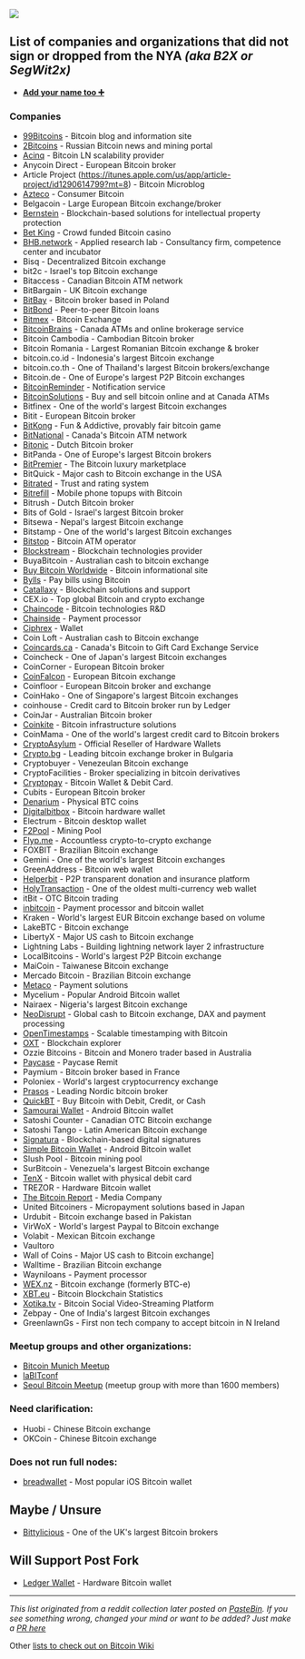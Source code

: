 
![](DG4IEcsUIAAje5w.jpg)

## List of companies and organizations that did not sign or dropped from the NYA *(aka B2X or SegWit2x)*

- **[Add your name too ➕](https://github.com/nob2x/NOB2X/edit/master/README.md)**

### Companies

- [99Bitcoins](https://99bitcoins.com) - Bitcoin blog and information site
- [2Bitcoins](https://2bitcoins.ru) - Russian Bitcoin news and mining portal
- [Acinq](https://acinq.co) - Bitcoin LN scalability provider
- Anycoin Direct - European Bitcoin broker
- Article Project (https://itunes.apple.com/us/app/article-project/id1290614799?mt=8) - Bitcoin Microblog
- [Azteco](https://azte.co) - Consumer Bitcoin
- Belgacoin - Large European Bitcoin exchange/broker
- [Bernstein](https://www.bernstein.io) - Blockchain-based solutions for intellectual property protection
- [Bet King](https://betking.io/blog/segwit2x-hard-fork/) - Crowd funded Bitcoin casino
- [BHB.network](http://bhb.network) - Applied research lab - Consultancy firm, competence center and incubator
- Bisq - Decentralized Bitcoin exchange
- bit2c - Israel's top Bitcoin exchange
- Bitaccess - Canadian Bitcoin ATM network
- BitBargain - UK Bitcoin exchange
- [BitBay](https://twitter.com/BitBayofficial/status/896085144913694720) - Bitcoin broker based in Poland
- [BitBond](https://www.bitbond.com/) - Peer-to-peer Bitcoin loans
- [Bitmex](https://www.bitmex.com/) - Bitcoin Exchange
- [BitcoinBrains](http://bitcoinbrains.com) - Canada ATMs and online brokerage service
- Bitcoin Cambodia - Cambodian Bitcoin broker
- Bitcoin Romania - Largest Romanian Bitcoin exchange & broker
- bitcoin.co.id - Indonesia's largest Bitcoin exchange
- bitcoin.co.th - One of Thailand's largest Bitcoin brokers/exchange
- Bitcoin.de - One of Europe's largest P2P Bitcoin exchanges
- [BitcoinReminder](https://bitcoinreminder.com/informations/poli/) - Notification service
- [BitcoinSolutions](http://bitcoinsolutions.ca) - Buy and sell bitcoin online and at Canada ATMs
- Bitfinex - One of the world's largest Bitcoin exchanges
- Bitit - European Bitcoin broker
- [BitKong](https://bitkong.com) - Fun & Addictive, provably fair bitcoin game
- [BitNational](https://bitnational.com) - Canada's Bitcoin ATM network
- [Bitonic](https://bitonic.nl/en/news/138/our-position-on-scaling-proposals) - Dutch Bitcoin broker
- BitPanda - One of Europe's largest Bitcoin brokers
- [BitPremier](https://bitpremier.com) - The Bitcoin luxury marketplace
- BitQuick - Major cash to Bitcoin exchange in the USA
- [Bitrated](https://medium.com/@shesek/why-i-dont-support-the-compromise-efforts-9d73a8cce6be) - Trust and rating system
- [Bitrefill](https://twitter.com/bitrefill/status/896300829841510400) - Mobile phone topups with Bitcoin
- Bitrush - Dutch Bitcoin broker
- Bits of Gold - Israel's largest Bitcoin broker
- Bitsewa - Nepal's largest Bitcoin exchange
- Bitstamp - One of the world's largest Bitcoin exchanges
- [Bitstop](https://twitter.com/bitstopofficial/status/895317733679669250) - Bitcoin ATM operator
- [Blockstream](http://blockstream.com) - Blockchain technologies provider
- BuyaBitcoin - Australian cash to bitcoin exchange
- [Buy Bitcoin Worldwide](https://www.buybitcoinworldwide.com/) - Bitcoin informational site
- [Bylls](https://twitter.com/francispouliot_/status/895682101911146497) - Pay bills using Bitcoin
- [Catallaxy](http://catallaxy.com) - Blockchain solutions and support
- CEX.io - Top global Bitcoin and crypto exchange
- [Chaincode](http://chaincode.com) - Bitcoin technologies R&D
- [Chainside](https://www.chainside.net/) - Payment processor 
- [Ciphrex](https://twitter.com/ciphrex/status/895161633005346817) - Wallet
- Coin Loft - Australian cash to Bitcoin exchange
- [Coincards.ca](http://www.coincards.ca) - Canada's Bitcoin to Gift Card Exchange Service
- Coincheck - One of Japan's largest Bitcoin exchanges
- CoinCorner - European Bitcoin broker
- [CoinFalcon](https://coinfalcon.com) - European Bitcoin exchange
- Coinfloor - European Bitcoin broker and exchange
- CoinHako - One of Singapore's largest Bitcoin exchanges
- coinhouse - Credit card to Bitcoin broker run by Ledger
- CoinJar - Australian Bitcoin broker
- [Coinkite](https://coinkite.com) - Bitcoin infrastructure solutions
- CoinMama - One of the world's largest credit card to Bitcoin brokers
- [CryptoAsylum](http://www.cryptoasylum.ca) - Official Reseller of Hardware Wallets
- [Crypto.bg](https://crypto.bg/) - Leading bitcoin exchange broker in Bulgaria
- Cryptobuyer - Venezeulan Bitcoin exchange
- CryptoFacilities - Broker specializing in bitcoin derivatives
- [Cryptopay](https://cryptopay.me/) - Bitcoin Wallet & Debit Card.
- Cubits - European Bitcoin broker
- [Denarium](https://denarium.com) - Physical BTC coins
- [Digitalbitbox](http://digitalbitbox.com) - Bitcoin hardware wallet
- Electrum - Bitcoin desktop wallet
- [F2Pool](https://www.coindesk.com/f2pool-reneges-mining-pool-pulls-segwit2x-support-hard-fork/) - Mining Pool
- [Flyp.me](https://flyp.me) - Accountless crypto-to-crypto exchange
- FOXBIT - Brazilian Bitcoin exchange
- Gemini - One of the world's largest Bitcoin exchanges
- GreenAddress - Bitcoin web wallet
- [Helperbit](https://helperbit.com) - P2P transparent donation and insurance platform
- [HolyTransaction](https://holytransaction.com) - One of the oldest multi-currency web wallet
- itBit - OTC Bitcoin trading
- [inbitcoin](https://inbitcoin.it) - Payment processor and bitcoin wallet
- Kraken - World's largest EUR Bitcoin exchange based on volume
- LakeBTC - Bitcoin exchange
- LibertyX - Major US cash to Bitcoin exchange
- Lightning Labs - Building lightning network layer 2 infrastructure
- LocalBitcoins - World's largest P2P Bitcoin exchange
- MaiCoin - Taiwanese Bitcoin exchange
- Mercado Bitcoin - Brazilian Bitcoin exchange
- [Metaco](https://metaco.com) - Payment solutions
- Mycelium - Popular Android Bitcoin wallet
- Nairaex - Nigeria's largest Bitcoin exchange
- [NeoDisrupt](https://neodisrupt.com) - Global cash to Bitcoin exchange, DAX and payment processing
- [OpenTimestamps](https://opentimestamps.org) - Scalable timestamping with Bitcoin
- [OXT](https://oxt.me) - Blockchain explorer
- Ozzie Bitcoins - Bitcoin and Monero trader based in Australia
- [Paycase](https://paycase.com) - Paycase Remit
- Paymium - Bitcoin broker based in France
- Poloniex - World's largest cryptocurrency exchange
- [Prasos](https://twitter.com/technom4ge/status/895679121803685888) - Leading Nordic bitcoin broker
- [QuickBT](https://twitter.com/QuickBT/status/899159626725302272) - Buy Bitcoin with Debit, Credit, or Cash
- [Samourai Wallet](https://samouraiwallet.com) - Android Bitcoin wallet
- Satoshi Counter - Canadian OTC Bitcoin exchange
- Satoshi Tango - Latin American Bitcoin exchange
- [Signatura](https://signatura.co) - Blockchain-based digital signatures
- [Simple Bitcoin Wallet](https://btcontract.com/#trusted-node) - Android Bitcoin wallet
- Slush Pool - Bitcoin mining pool
- SurBitcoin - Venezuela's largest Bitcoin exchange
- [TenX](https://www.tenx.tech/) - Bitcoin wallet with physical debit card
- TREZOR - Hardware Bitcoin wallet
- [The Bitcoin Report](http://www.thebitcoinreport.nl/) - Media Company
- United Bitcoiners - Micropayment solutions based in Japan
- Urdubit - Bitcoin exchange based in Pakistan
- VirWoX - World's largest Paypal to Bitcoin exchange
- Volabit - Mexican Bitcoin exchange
- Vaultoro
- Wall of Coins - Major US cash to Bitcoin exchange]
- Walltime - Brazilian Bitcoin exchange
- Wayniloans - Payment processor 
- [WEX.nz](https://wex.nz/news/3) - Bitcoin exchange (formerly BTC-e)
- [XBT.eu](https://www.xbt.eu) - Bitcoin Blockchain Statistics
- [Xotika.tv](https://twitter.com/bitcoinerrorlog/status/895335674471043073) - Bitcoin Social Video-Streaming Platform
- Zebpay - One of India's largest Bitcoin exchanges
- GreenlawnGs - First non tech company to accept bitcoin in N Ireland

### Meetup groups and other organizations:

- [Bitcoin Munich Meetup](https://i.imgur.com/WDK6Zed.jpg)
- [laBITconf](https://twitter.com/laBITconf/status/918961053186318336)
- [Seoul Bitcoin Meetup](https://medium.com/@seoulbitcoin/statement-on-segwit2x-161db1ad1976#---0-201) (meetup group with more than 1600 members)

### Need clarification:

- Huobi - Chinese Bitcoin exchange
- OKCoin - Chinese Bitcoin exchange

### Does not run full nodes:

- [breadwallet](https://twitter.com/breadwalletapp/status/895368562096955392) - Most popular iOS Bitcoin wallet

## Maybe / Unsure

- [Bittylicious](https://twitter.com/Bittylicious_/status/896052556140380160) - One of the UK's largest Bitcoin brokers

## Will Support Post Fork

- [Ledger Wallet](https://twitter.com/BTChip/status/896056752948486148) - Hardware Bitcoin wallet

---
*This list originated from a reddit collection later posted on [PasteBin](https://pastebin.com/ek5V1grM).
If you see something wrong, changed your mind or want to be added? Just make a [PR here](https://github.com/nob2x/nob2x/pulls)*

Other [lists to check out on Bitcoin Wiki](https://en.bitcoin.it/wiki/Segwit_support)
